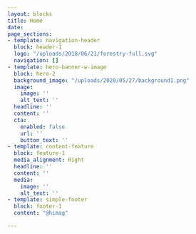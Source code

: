 ```yaml
---
layout: blocks
title: Home
date: 
page_sections:
- template: navigation-header
  block: header-1
  logo: "/uploads/2018/06/21/forestry-full.svg"
  navigation: []
- template: hero-banner-w-image
  block: hero-2
  background_image: "/uploads/2020/05/27/background1.png"
  image:
    image: ''
    alt_text: ''
  headline: ''
  content: ''
  cta:
    enabled: false
    url: ''
    button_text: ''
- template: content-feature
  block: feature-1
  media_alignment: Right
  headline: ''
  content: ''
  media:
    image: ''
    alt_text: ''
- template: simple-footer
  block: footer-1
  content: "@himag"

---
```

